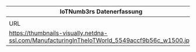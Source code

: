 |IoTNumb3rs Datenerfassung|||||||||||
| ---- | ---- | ---- | ---- | ---- | ---- | ---- | ---- | ---- | ---- | ---- |
||||||||||||
|URL|home_url|filename|device_class|device_count|market_class|market_volume|prognosis_year|publication_year|authorship_class|Dropbox folder|
|https://thumbnails-visually.netdna-ssl.com/ManufacturingInTheIoTWorld_5549accf9b56c_w1500.jpg|https://visual.ly/community/infographic/business/manufacturing-iot-world|file2_ManufacturingInTheIoTWorld_5549accf9b56c_w1500.jpg|generic IoT|50000000000|||2020|N/A|company|marielledemuth/20181211-2100|
